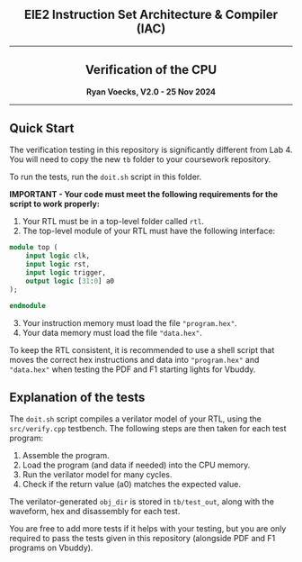 <center>

## EIE2 Instruction Set Architecture & Compiler (IAC)

---
## Verification of the CPU

**Ryan Voecks, V2.0 - 25 Nov 2024**

---

</center>

## Quick Start

The verification testing in this repository is significantly different from Lab 4. You will need to copy the new `tb` folder to your coursework repository.

To run the tests, run the `doit.sh` script in this folder.

**IMPORTANT - Your code must meet the following requirements for the script to work properly:**
1. Your RTL must be in a top-level folder called `rtl`.
2. The top-level module of your RTL must have the following interface:
```sv
module top (
    input logic clk,
    input logic rst,
    input logic trigger,
    output logic [31:0] a0
);

endmodule
```
3. Your instruction memory must load the file `"program.hex"`.
4. Your data memory must load the file `"data.hex"`.

To keep the RTL consistent, it is recommended to use a shell script that moves the correct hex instructions and data into `"program.hex"` and `"data.hex"` when testing the PDF and F1 starting lights for Vbuddy.

## Explanation of the tests

The `doit.sh` script compiles a verilator model of your RTL, using the `src/verify.cpp` testbench. The following steps are then taken for each test program:
1. Assemble the program.
2. Load the program (and data if needed) into the CPU memory.
3. Run the verilator model for many cycles.
4. Check if the return value (a0) matches the expected value.

The verilator-generated `obj_dir` is stored in `tb/test_out`, along with the waveform, hex and disassembly for each test.

You are free to add more tests if it helps with your testing, but you are only required to pass the tests given in this repository (alongside PDF and F1 programs on Vbuddy).
